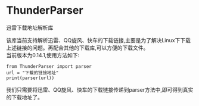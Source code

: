 # ThunderParser
迅雷下载地址解析库

该库当前支持解析迅雷、QQ旋风、快车的下载链接,主要是为了解决Linux下下载上述链接的问题。再配合其他的下载库,可以方便的下载文件。  
当前版本为0.14.1,使用方法如下:

```
from ThunderParser import parser
url = "下载的链接地址"
print(parser(url))
```

我们只需要将迅雷、QQ旋风、快车的下载链接传递到parser方法中,即可得到真实的下载地址了。